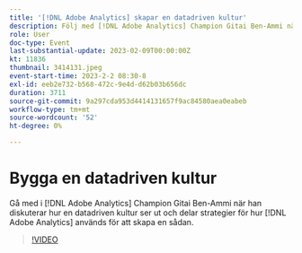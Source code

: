 ```yaml
---
title: '[!DNL Adobe Analytics] skapar en datadriven kultur'
description: Följ med [!DNL Adobe Analytics] Champion Gitai Ben-Ammi när han diskuterar hur en datadriven kultur ser ut och delar strategier för hur  [!DNL Adobe Analytics] används för att skapa en.
role: User
doc-type: Event
last-substantial-update: 2023-02-09T00:00:00Z
kt: 11836
thumbnail: 3414131.jpeg
event-start-time: 2023-2-2 08:30-8
exl-id: eeb2e732-b568-472c-9e4d-d62b03b656dc
duration: 3711
source-git-commit: 9a297cda953d4414131657f9ac84580aea0eabeb
workflow-type: tm+mt
source-wordcount: '52'
ht-degree: 0%

---
```


# Bygga en datadriven kultur

Gå med i [!DNL Adobe Analytics] Champion Gitai Ben-Ammi när han diskuterar hur en datadriven kultur ser ut och delar strategier för hur [!DNL Adobe Analytics] används för att skapa en sådan.

>[!VIDEO](https://video.tv.adobe.com/v/3414131/?quality=12&learn=on)
